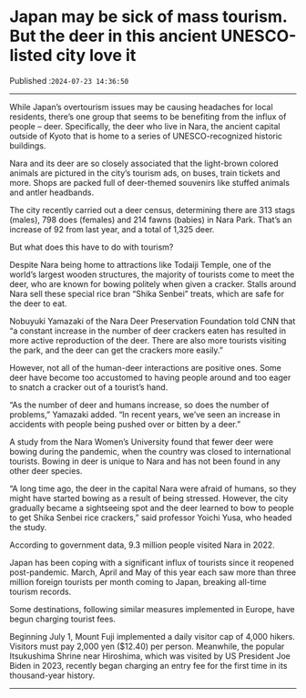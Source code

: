 # Japan may be sick of mass tourism. But the deer in this ancient UNESCO-listed city love it

Published :`2024-07-23 14:36:50`

---

While Japan’s overtourism issues may be causing headaches for local residents, there’s one group that seems to be benefiting from the influx of people – deer. Specifically, the deer who live in Nara, the ancient capital outside of Kyoto that is home to a series of UNESCO-recognized historic buildings.

Nara and its deer are so closely associated that the light-brown colored animals are pictured in the city’s tourism ads, on buses, train tickets and more. Shops are packed full of deer-themed souvenirs like stuffed animals and antler headbands.

The city recently carried out a deer census, determining there are 313 stags (males), 798 does (females) and 214 fawns (babies) in Nara Park. That’s an increase of 92 from last year, and a total of 1,325 deer.

But what does this have to do with tourism?

Despite Nara being home to attractions like Todaiji Temple, one of the world’s largest wooden structures, the majority of tourists come to meet the deer, who are known for bowing politely when given a cracker. Stalls around Nara sell these special rice bran “Shika Senbei” treats, which are safe for the deer to eat.

Nobuyuki Yamazaki of the Nara Deer Preservation Foundation told CNN that “a constant increase in the number of deer crackers eaten has resulted in more active reproduction of the deer. There are also more tourists visiting the park, and the deer can get the crackers more easily.”

However, not all of the human-deer interactions are positive ones. Some deer have become too accustomed to having people around and too eager to snatch a cracker out of a tourist’s hand.

“As the number of deer and humans increase, so does the number of problems,” Yamazaki added. “In recent years, we’ve seen an increase in accidents with people being pushed over or bitten by a deer.”

A study from the Nara Women’s University found that fewer deer were bowing during the pandemic, when the country was closed to international tourists. Bowing in deer is unique to Nara and has not been found in any other deer species.

“A long time ago, the deer in the capital Nara were afraid of humans, so they might have started bowing as a result of being stressed. However, the city gradually became a sightseeing spot and the deer learned to bow to people to get Shika Senbei rice crackers,” said professor Yoichi Yusa, who headed the study.

According to government data, 9.3 million people visited Nara in 2022.

Japan has been coping with a significant influx of tourists since it reopened post-pandemic. March, April and May of this year each saw more than three million foreign tourists per month coming to Japan, breaking all-time tourism records.

Some destinations, following similar measures implemented in Europe, have begun charging tourist fees.

Beginning July 1, Mount Fuji implemented a daily visitor cap of 4,000 hikers. Visitors must pay 2,000 yen ($12.40) per person. Meanwhile, the popular Itsukushima Shrine near Hiroshima, which was visited by US President Joe Biden in 2023, recently began charging an entry fee for the first time in its thousand-year history.

---


